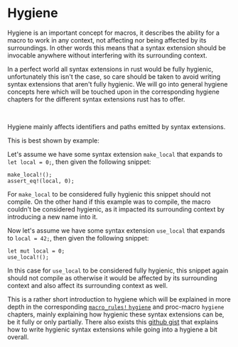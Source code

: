 # Hygiene

Hygiene is an important concept for macros, it describes the ability for a macro to work in any context, not affecting nor being affected by its surroundings.
In other words this means that a syntax extension should be invocable anywhere without interfering with its surrounding context.

In a perfect world all syntax extensions in rust would be fully hygienic, unfortunately this isn't the case, so care should be taken to avoid writing syntax extensions that aren't fully hygienic.
We will go into general hygiene concepts here which will be touched upon in the corresponding hygiene chapters for the different syntax extensions rust has to offer.

&nbsp;

Hygiene mainly affects identifiers and paths emitted by syntax extensions.

This is best shown by example:

Let's assume we have some syntax extension `make_local` that expands to `let local = 0;`, then given the following snippet:
```rust,ignore
make_local!();
assert_eq!(local, 0);
```

For `make_local` to be considered fully hygienic this snippet should not compile.
On the other hand if this example was to compile, the macro couldn't be considered hygienic, as it impacted its surrounding context by introducing a new name into it.

Now let's assume we have some syntax extension `use_local` that expands to `local = 42;`, then given the following snippet:
```rust,ignore
let mut local = 0;
use_local!();
```

In this case for `use_local` to be considered fully hygienic, this snippet again should not compile as otherwise it would be affected by its surrounding context and also affect its surrounding context as well.

This is a rather short introduction to hygiene which will be explained in more depth in the corresponding [`macro_rules!` `hygiene`] and proc-macro `hygiene` chapters, mainly explaining how hygienic these syntax extensions can be, be it fully or only partially.
There also exists this [github gist](https://gist.github.com/Kestrer/8c05ebd4e0e9347eb05f265dfb7252e1) that explains how to write hygienic syntax extensions while going into a hygiene a bit overall.

[`macro_rules!` `hygiene`]: ../macros/minutiae/hygiene.md

